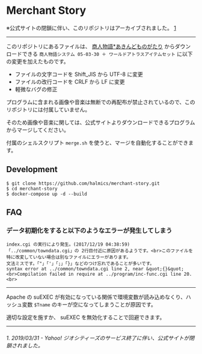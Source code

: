 # Merchant Story

※公式サイトの閉鎖に伴い、このリポジトリはアーカイブされました。
[1](#1-20190331-yahooジオシティーズのサービス終了に伴い公式サイトが閉鎖してしまったため現在プログラムはダウンロードできません)

---

このリポジトリにあるファイルは、 [商人物語*あきんどものがたり](http://www.geocities.co.jp/Playtown-Bingo/8587/) からダウンロードできる
`商人物語システム 05-03-30 ＋ ワールドアトラスアイテムセット` に以下の変更を加えたものです。

* ファイルの文字コードを Shift_JIS から UTF-8 に変更
* ファイルの改行コードを CRLF から LF に変更
* 軽微なバグの修正

プログラムに含まれる画像や音楽は無断での再配布が禁止されているので、このリポジトリには付属していません。

そのため画像や音楽に関しては、公式サイトよりダウンロードできるプログラムからマージしてください。

付属のシェルスクリプト `merge.sh` を使うと、マージを自動化することができます。

## Development

```
$ git clone https://github.com/halmics/merchant-story.git
$ cd merchant-story
$ docker-compose up -d --build
```

## FAQ

### データ初期化をすると以下のようなエラーが発生してしまう

```
index.cgi の実行により発生。(2017/12/19 04:38:59)
「../common/towndata.cgi」の 2行目付近に原因があるようです。<br>このファイルを特に改変していない場合は別なファイルにエラーがあります。
文法ミスです。「"」「'」「;」「}」などのつけ忘れであることが多いです。
syntax error at ../common/towndata.cgi line 2, near &quot;{}&quot;<br>Compilation failed in require at ../program/inc-func.cgi line 20.<br>
```

---

Apache の suEXEC が有効になっている関係で環境変数が読み込めなくり、ハッシュ変数 `$Tname` のキーが空になってしまうことが原因です。

適切な設定を施すか、 suEXEC を無効化することで回避できます。

---

###### 1. 2019/03/31 - Yahoo! ジオシティーズのサービス終了に伴い、公式サイトが閉鎖されました。
